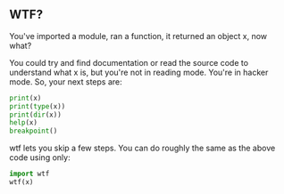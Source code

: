 ## WTF?

You've imported a module, ran a function, it returned an object x, now what?

You could try and find documentation or read the source code to understand what x is, but you're not in reading mode. You're in hacker mode. So, your next steps are:

```python
print(x)
print(type(x))
print(dir(x))
help(x)
breakpoint()
```

wtf lets you skip a few steps. You can do roughly the same as the above code using only:
```python
import wtf
wtf(x)
```

